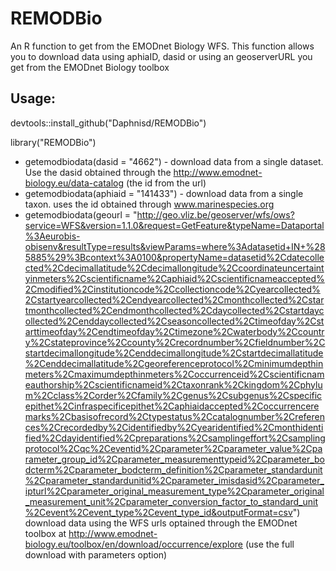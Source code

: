 # REMODBio


An R function to get from the EMODnet Biology WFS. This function allows you to download data using aphiaID, dasid or using an geoserverURL you get from the EMODnet Biology toolbox

## Usage:

devtools::install_github("Daphnisd/REMODBio")

library("REMODBio")

- getemodbiodata(dasid = "4662")   - download data from a single dataset. Use the dasid obtained through the http://www.emodnet-biology.eu/data-catalog (the id from the url)
- getemodbiodata(aphiaid = "141433") - download data from a single taxon. uses the id obtained through www.marinespecies.org
- getemodbiodata(geourl = "http://geo.vliz.be/geoserver/wfs/ows?service=WFS&version=1.1.0&request=GetFeature&typeName=Dataportal%3Aeurobis-obisenv&resultType=results&viewParams=where%3Adatasetid+IN+%285885%29%3Bcontext%3A0100&propertyName=datasetid%2Cdatecollected%2Cdecimallatitude%2Cdecimallongitude%2Ccoordinateuncertaintyinmeters%2Cscientificname%2Caphiaid%2Cscientificnameaccepted%2Cmodified%2Cinstitutioncode%2Ccollectioncode%2Cyearcollected%2Cstartyearcollected%2Cendyearcollected%2Cmonthcollected%2Cstartmonthcollected%2Cendmonthcollected%2Cdaycollected%2Cstartdaycollected%2Cenddaycollected%2Cseasoncollected%2Ctimeofday%2Cstarttimeofday%2Cendtimeofday%2Ctimezone%2Cwaterbody%2Ccountry%2Cstateprovince%2Ccounty%2Crecordnumber%2Cfieldnumber%2Cstartdecimallongitude%2Cenddecimallongitude%2Cstartdecimallatitude%2Cenddecimallatitude%2Cgeoreferenceprotocol%2Cminimumdepthinmeters%2Cmaximumdepthinmeters%2Coccurrenceid%2Cscientificnameauthorship%2Cscientificnameid%2Ctaxonrank%2Ckingdom%2Cphylum%2Cclass%2Corder%2Cfamily%2Cgenus%2Csubgenus%2Cspecificepithet%2Cinfraspecificepithet%2Caphiaidaccepted%2Coccurrenceremarks%2Cbasisofrecord%2Ctypestatus%2Ccatalognumber%2Creferences%2Crecordedby%2Cidentifiedby%2Cyearidentified%2Cmonthidentified%2Cdayidentified%2Cpreparations%2Csamplingeffort%2Csamplingprotocol%2Cqc%2Ceventid%2Cparameter%2Cparameter_value%2Cparameter_group_id%2Cparameter_measurementtypeid%2Cparameter_bodcterm%2Cparameter_bodcterm_definition%2Cparameter_standardunit%2Cparameter_standardunitid%2Cparameter_imisdasid%2Cparameter_ipturl%2Cparameter_original_measurement_type%2Cparameter_original_measurement_unit%2Cparameter_conversion_factor_to_standard_unit%2Cevent%2Cevent_type%2Cevent_type_id&outputFormat=csv") download data using the WFS urls optained through the EMODnet toolbox at http://www.emodnet-biology.eu/toolbox/en/download/occurrence/explore (use the full download with parameters option)


